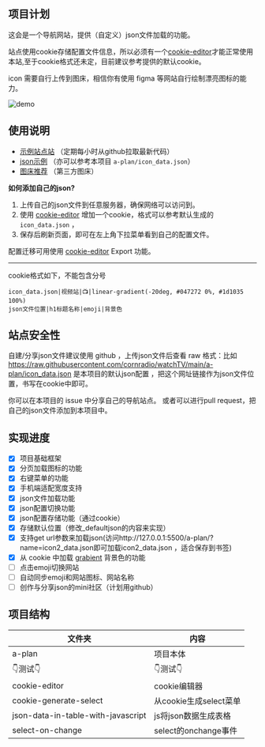 ## 项目计划
这会是一个导航网站，提供（自定义）json文件加载的功能。

站点使用cookie存储配置文件信息，所以必须有一个[cookie-editor](https://chrome.google.com/webstore/detail/cookie-editor/hlkenndednhfkekhgcdicdfddnkalmdm)才能正常使用本站,至于cookie格式还未定，目前建议参考提供的默认cookie。

icon 需要自行上传到图床，相信你有使用 figma 等网站自行绘制漂亮图标的能力。

![demo](https://i.ibb.co/0KTSQwY/Copy-Q-VZWv-Ov.png)
## 使用说明
- [示例站点站](http://124.223.57.166/watchTV2/watchTV/a-plan/) （定期每小时从github拉取最新代码）
- [json示例](http://124.223.57.166/watchTV2/watchTV/a-plan/icon_data.json) （亦可以参考本项目 `a-plan/icon_data.json`）
- [图床推荐](http://tool.mkblog.cn/tuchuang/) （第三方图床）

**如何添加自己的json?**

1. 上传自己的json文件到任意服务器，确保网络可以访问到。
2. 使用 [cookie-editor](https://chrome.google.com/webstore/detail/cookie-editor/hlkenndednhfkekhgcdicdfddnkalmdm) 增加一个cookie，格式可以参考默认生成的 `icon_data.json` ，
3. 保存后刷新页面，即可在左上角下拉菜单看到自己的配置文件。

配置迁移可用使用 [cookie-editor](https://chrome.google.com/webstore/detail/cookie-editor/hlkenndednhfkekhgcdicdfddnkalmdm) Export 功能。

---

cookie格式如下，不能包含分号
```
icon_data.json|视频站|📺|linear-gradient(-20deg, #047272 0%, #1d1035 100%)
json文件位置|h1标题名称|emoji|背景色
```
## 站点安全性

自建/分享json文件建议使用 github ，上传json文件后查看 raw 格式：比如 https://raw.githubusercontent.com/cornradio/watchTV/main/a-plan/icon_data.json 
是本项目的默认json配置 ，把这个网址链接作为json文件位置，书写在cookie中即可。

你可以在本项目的 issue 中分享自己的导航站点。
或者可以进行pull request，把自己的json文件添加到本项目中。

## 实现进度
- [x] 项目基础框架
- [x] 分页加载图标的功能
- [x] 右键菜单的功能
- [x] 手机端适配宽度支持
- [x] json文件加载功能
- [x] json配置切换功能
- [x] json配置存储功能（通过cookie）
- [x] 存储默认位置（修改_defaultjson的内容来实现）
- [x] 支持get url参数来加载json(访问http://127.0.0.1:5500/a-plan/?name=icon2_data.json即可加载icon2_data.json ，适合保存到书签)
- [x] 从 cookie 中加载 [grabient](https://www.grabient.com/) 背景色的功能
- [ ] 点击emoji切换网站
- [ ] 自动同步emoji和网站图标、网站名称
- [ ] 创作与分享json的mini社区（计划用github）

## 项目结构
文件夹|内容|
---|---
a-plan | 项目本体
👇测试👇 |👇测试👇 
cookie-editor | cookie编辑器
cookie-generate-select | 从cookie生成select菜单
json-data-in-table-with-javascript | js将json数据生成表格
select-on-change | select的onchange事件
